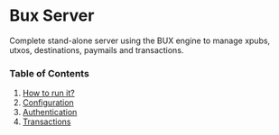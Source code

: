 # Bux Server

Complete stand-alone server using the BUX engine to manage xpubs, utxos, destinations, paymails and transactions.


### Table of Contents
1. [How to run it?](how_to_run.md)
2. [Configuration](configuration.md)
3. [Authentication](authentication.md)
4. [Transactions](../transactions/README.md)

